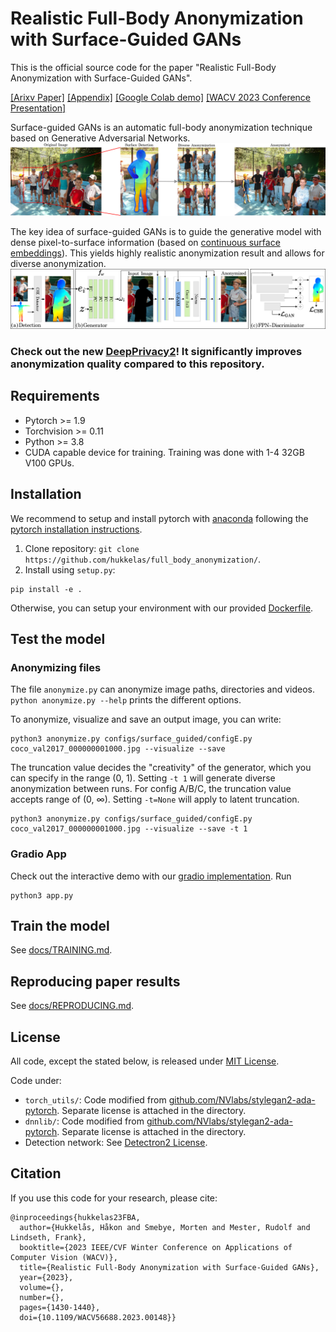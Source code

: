 # Realistic Full-Body Anonymization with Surface-Guided GANs

This is the official source code for the paper "Realistic Full-Body Anonymization with Surface-Guided GANs".

[[Arixv Paper]](https://arxiv.org/abs/2201.02193)
[[Appendix]](https://folk.ntnu.no/haakohu/fba_appendix.pdf)
[[Google Colab demo]](https://colab.research.google.com/drive/10bxR6AOityusLFiTKT9ZUoJ5wMDkvCfe?usp=sharing)
[[WACV 2023 Conference Presentation]](https://youtu.be/ttcE-u-pDxk)

Surface-guided GANs is an automatic full-body anonymization technique based on Generative Adversarial Networks.
![](docs/figures/architecture.jpg)

The key idea of surface-guided GANs is to guide the generative model with dense pixel-to-surface information (based on [continuous surface embeddings](https://arxiv.org/abs/2011.12438)). This yields highly realistic anonymization result and allows for diverse anonymization.
![](docs/figures/method.jpg)


### Check out the new [DeepPrivacy2](https://github.com/hukkelas/deep_privacy2)! It significantly improves anonymization quality compared to this repository.

## Requirements
- Pytorch >= 1.9
- Torchvision >= 0.11
- Python >= 3.8
- CUDA capable device for training. Training was done with 1-4 32GB V100 GPUs.

## Installation

We recommend to setup and install pytorch with [anaconda](https://www.anaconda.com/) following the [pytorch installation instructions](https://pytorch.org/get-started/locally/).

1. Clone repository: `git clone https://github.com/hukkelas/full_body_anonymization/`.
2. Install using `setup.py`:
```
pip install -e .
```

Otherwise, you can setup your environment with our provided [Dockerfile](Dockerfile).


## Test the model


### Anonymizing files
The file `anonymize.py` can anonymize image paths, directories and videos. `python anonymize.py --help` prints the different options.

To anonymize, visualize and save an output image, you can write:
```
python3 anonymize.py configs/surface_guided/configE.py coco_val2017_000000001000.jpg --visualize --save
```
The truncation value decides the "creativity" of the generator, which you can specify in the range (0, 1). Setting `-t 1` will generate diverse anonymization between runs.
For config A/B/C, the truncation value accepts range of (0, $\infty$). Setting `-t=None` will apply to latent truncation.
```
python3 anonymize.py configs/surface_guided/configE.py coco_val2017_000000001000.jpg --visualize --save -t 1
```
### Gradio App
Check out the interactive demo with our [gradio implementation](app.py).
Run
```
python3 app.py
```

## Train the model
See [docs/TRAINING.md](docs/TRAINING.md).

## Reproducing paper results
See [docs/REPRODUCING.md](docs/REPRODUCING.md).


## License
All code, except the stated below, is released under [MIT License](License).

Code under:
- `torch_utils/`: Code modified from [github.com/NVlabs/stylegan2-ada-pytorch](https://github.com/NVlabs/stylegan2-ada-pytorch). Separate license is attached in the directory.
- `dnnlib/`: Code modified from [github.com/NVlabs/stylegan2-ada-pytorch](https://github.com/NVlabs/stylegan2-ada-pytorch). Separate license is attached in the directory.
- Detection network: See [Detectron2 License](https://github.com/facebookresearch/detectron2/blob/main/LICENSE).

## Citation
If you use this code for your research, please cite:
```
@inproceedings{hukkelas23FBA,
  author={Hukkelås, Håkon and Smebye, Morten and Mester, Rudolf and Lindseth, Frank},
  booktitle={2023 IEEE/CVF Winter Conference on Applications of Computer Vision (WACV)}, 
  title={Realistic Full-Body Anonymization with Surface-Guided GANs}, 
  year={2023},
  volume={},
  number={},
  pages={1430-1440},
  doi={10.1109/WACV56688.2023.00148}}

